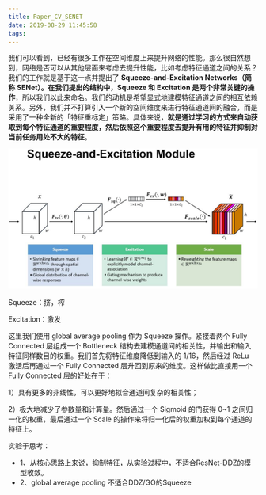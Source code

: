 ```yaml
---
title: Paper_CV_SENET
date: 2019-08-29 11:45:58
tags:
---
```


我们可以看到，已经有很多工作在空间维度上来提升网络的性能。那么很自然想到，网络是否可以从其他层面来考虑去提升性能，比如考虑特征通道之间的关系？我们的工作就是基于这一点并提出了 **Squeeze-and-Excitation Networks（简称 SENet）。在我们提出的结构中，Squeeze 和 Excitation 是两个非常关键的操作**，所以我们以此来命名。我们的动机是希望显式地建模特征通道之间的相互依赖关系。另外，我们并不打算引入一个新的空间维度来进行特征通道间的融合，而是采用了一种全新的「特征重标定」策略。具体来说，**就是通过学习的方式来自动获取到每个特征通道的重要程度，然后依照这个重要程度去提升有用的特征并抑制对当前任务用处不大的特征**。





![img](Paper-CV-SENET/247d198e8ef64a7fa040887b6f0ee0e0_th.jpg)

Squeeze：挤，榨

Excitation：激发

<!-- more -->

这里我们使用 global average pooling 作为 Squeeze 操作。紧接着两个 Fully Connected 层组成一个 Bottleneck 结构去建模通道间的相关性，并输出和输入特征同样数目的权重。我们首先将特征维度降低到输入的 1/16，然后经过 ReLu 激活后再通过一个 Fully Connected 层升回到原来的维度。这样做比直接用一个 Fully Connected 层的好处在于：

1）具有更多的非线性，可以更好地拟合通道间复杂的相关性；

2）极大地减少了参数量和计算量。然后通过一个 Sigmoid 的门获得 0~1 之间归一化的权重，最后通过一个 Scale 的操作来将归一化后的权重加权到每个通道的特征上。





实验于思考：

- 1、从核心思路上来说，抑制特征，从实验过程中，不适合ResNet-DDZ的模型收敛。
- 2、global average pooling 不适合DDZ/GO的Squeeze